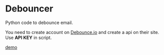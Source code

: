 # Debouncer
Python code to debounce email.

You need to create account on [Debounce.io](https://app.debounce.io/) and create a api on their site.
Use **API KEY** in script.

[demo](res.png)
